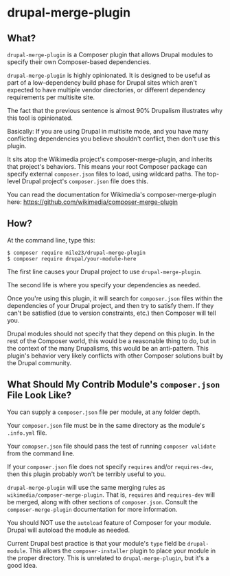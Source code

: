 drupal-merge-plugin
===

What?
--

`drupal-merge-plugin` is a Composer plugin that allows Drupal modules to specify their own Composer-based dependencies.

`drupal-merge-plugin` is highly opinionated. It is designed to be useful as part of a low-dependency build phase for Drupal sites which aren't expected to have multiple vendor directories, or different dependency requirements per multisite site.

The fact that the previous sentence is almost 90% Drupalism illustrates why this tool is opinionated.

Basically: If you are using Drupal in multisite mode, and you have many conflicting dependencies you believe shouldn't conflict, then don't use this plugin.

It sits atop the Wikimedia project's composer-merge-plugin, and inherits that project's behaviors. This means your root Composer package can specify external `composer.json` files to load, using wildcard paths. The top-level Drupal project's `composer.json` file does this.

You can read the documentation for Wikimedia's composer-merge-plugin here: https://github.com/wikimedia/composer-merge-plugin


How?
--

At the command line, type this:

	$ composer require mile23/drupal-merge-plugin
	$ composer require drupal/your-module-here

The first line causes your Drupal project to use `drupal-merge-plugin`.

The second life is where you specify your dependencies as needed.

Once you're using this plugin, it will search for `composer.json` files within the dependencies of your Drupal project, and then try to satisfy them. If they can't be satisfied (due to version constraints, etc.) then Composer will tell you.

Drupal modules should not specify that they depend on this plugin. In the rest of the Composer world, this would be a reasonable thing to do, but in the context of the many Drupalisms, this would be an anti-pattern. This plugin's behavior very likely conflicts with other Composer solutions built by the Drupal community.

What Should My Contrib Module's `composer.json` File Look Like?
--

You can supply a `composer.json` file per module, at any folder depth.

Your `composer.json` file must be in the same directory as the module's `.info.yml` file.

Your `comopser.json` file should pass the test of running `composer validate` from the command line.

If your `composer.json` file does not specify `requires` and/or `requires-dev`, then this plugin probably won't be terribly useful to you.

`drupal-merge-plugin` will use the same merging rules as `wikimedia/composer-merge-plugin`. That is, `requires` and `requires-dev` will be merged, along with other sections of `composer.json`. Consult the `composer-merge-plugin` documentation for more information.

You should NOT use the `autoload` feature of Composer for your module. Drupal will autoload the module as needed.

Current Drupal best practice is that your module's `type` field be `drupal-module`. This allows the `composer-installer` plugin to place your module in the proper directory. This is unrelated to `drupal-merge-plugin`, but it's a good idea.
